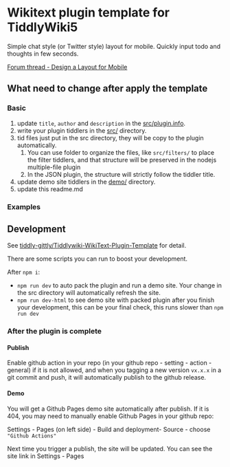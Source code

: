 # Wikitext plugin template for TiddlyWiki5

Simple chat style (or Twitter style) layout for mobile. Quickly input todo and thoughts in few seconds.

[Forum thread - Design a Layout for Mobile](https://talk.tiddlywiki.org/t/design-a-layout-for-mobile/5781)

## What need to change after apply the template

### Basic

1. update `title`, `author` and `description` in the [src/plugin.info](src/plugin.info).
2. write your plugin tiddlers in the [src/](src/) directory.
3. tid files just put in the src directory, they will be copy to the plugin automatically.
   1. You can use folder to organize the files, like `src/filters/` to place the filter tiddlers, and that structure will be preserved in the nodejs multiple-file plugin
   2. In the JSON plugin, the structure will strictly follow the tiddler title.
4. update demo site tiddlers in the [demo/](demo/) directory.
5. update this readme.md

### Examples

## Development

See [tiddly-gittly/Tiddlywiki-WikiText-Plugin-Template](https://github.com/tiddly-gittly/Tiddlywiki-WikiText-Plugin-Template) for detail.

There are some scripts you can run to boost your development.

After `npm i`:

- `npm run dev` to auto pack the plugin and run a demo site. Your change in the src directory will automatically refresh the site.
- `npm run dev-html` to see demo site with packed plugin after you finish your development, this can be your final check, this runs slower than `npm run dev`

### After the plugin is complete

#### Publish

Enable github action in your repo (in your github repo - setting - action - general) if it is not allowed, and when you tagging a new version `vx.x.x` in a git commit and push, it will automatically publish to the github release.

#### Demo

You will get a Github Pages demo site automatically after publish. If it is 404, you may need to manually enable Github Pages in your github repo:

Settings - Pages (on left side) - Build and deployment- Source - choose `"Github Actions"`

Next time you trigger a publish, the site will be updated. You can see the site link in Settings - Pages
